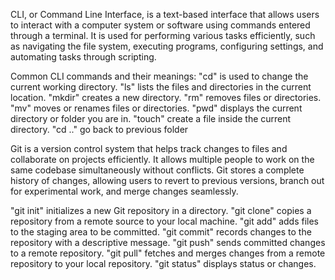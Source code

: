 CLI, or Command Line Interface, is a text-based interface that allows users to interact with a computer system or software using commands entered through a terminal. It is used for performing various tasks efficiently, such as navigating the file system, executing programs, configuring settings, and automating tasks through scripting.

Common CLI commands and their meanings:
"cd" is used to change the current working directory.
"ls" lists the files and directories in the current location.
"mkdir" creates a new directory.
"rm" removes files or directories.
"mv" moves or renames files or directories.
"pwd" displays the current directory or folder you are in.
"touch" create a file inside the current directory.
"cd .." go back to previous folder

Git is a version control system that helps track changes to files and collaborate on projects efficiently. It allows multiple people to work on the same codebase simultaneously without conflicts. Git stores a complete history of changes, allowing users to revert to previous versions, branch out for experimental work, and merge changes seamlessly.

"git init" initializes a new Git repository in a directory.
"git clone" copies a repository from a remote source to your local machine.
"git add" adds files to the staging area to be committed.
"git commit" records changes to the repository with a descriptive message.
"git push" sends committed changes to a remote repository.
"git pull" fetches and merges changes from a remote repository to your local repository.
"git status" displays status or changes.